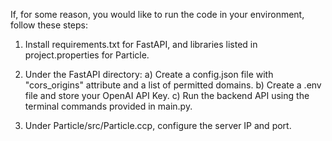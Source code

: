 If, for some reason, you would like to run the code in your environment, follow these steps:

1) Install requirements.txt for FastAPI, and libraries listed in project.properties for Particle.

1) Under the FastAPI directory:
   a) Create a config.json file with "cors_origins" attribute and a list of permitted domains.
   b) Create a .env file and store your OpenAI API Key.
   c) Run the backend API using the terminal commands provided in main.py.

2) Under Particle/src/Particle.ccp, configure the server IP and port.
